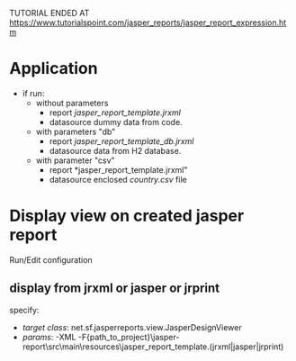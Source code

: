TUTORIAL ENDED AT
https://www.tutorialspoint.com/jasper_reports/jasper_report_expression.htm

# Application

- if run:
    - without parameters
      - report *jasper_report_template.jrxml*
      - datasource dummy data from code.
    - with parameters "db" 
      - report *jasper_report_template_db.jrxml*
      - datasource data from H2 database.
    - with parameter "csv"
      - report *jasper_report_template.jrxml"
      - datasource enclosed *country.csv* file 


# Display view on created jasper report

Run/Edit configuration

## display from jrxml or jasper or jrprint
specify:
- *target class*: net.sf.jasperreports.view.JasperDesignViewer
- *params*: -XML -F{path_to_project}\jasper-report\src\main\resources\jasper_report_template.(jrxml|jasper|jrprint)

